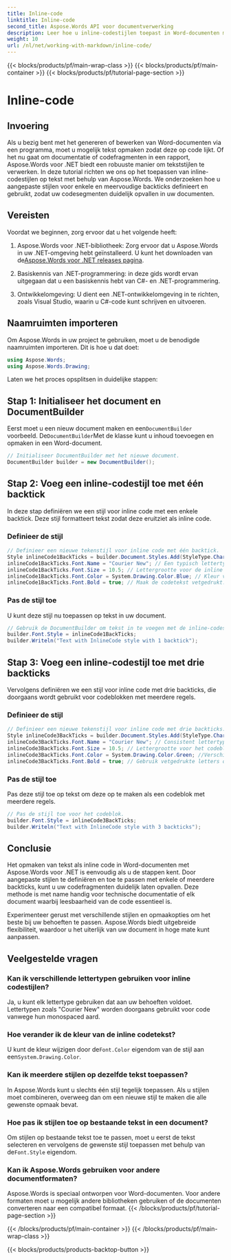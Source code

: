 ```yaml
---
title: Inline-code
linktitle: Inline-code
second_title: Aspose.Words API voor documentverwerking
description: Leer hoe u inline-codestijlen toepast in Word-documenten met Aspose.Words voor .NET. Deze tutorial behandelt enkele en meervoudige backticks voor codeopmaak.
weight: 10
url: /nl/net/working-with-markdown/inline-code/
---
```


{{< blocks/products/pf/main-wrap-class >}}
{{< blocks/products/pf/main-container >}}
{{< blocks/products/pf/tutorial-page-section >}}

# Inline-code

## Invoering

Als u bezig bent met het genereren of bewerken van Word-documenten via een programma, moet u mogelijk tekst opmaken zodat deze op code lijkt. Of het nu gaat om documentatie of codefragmenten in een rapport, Aspose.Words voor .NET biedt een robuuste manier om tekststijlen te verwerken. In deze tutorial richten we ons op het toepassen van inline-codestijlen op tekst met behulp van Aspose.Words. We onderzoeken hoe u aangepaste stijlen voor enkele en meervoudige backticks definieert en gebruikt, zodat uw codesegmenten duidelijk opvallen in uw documenten.

## Vereisten

Voordat we beginnen, zorg ervoor dat u het volgende heeft:

1.  Aspose.Words voor .NET-bibliotheek: Zorg ervoor dat u Aspose.Words in uw .NET-omgeving hebt geïnstalleerd. U kunt het downloaden van de[Aspose.Words voor .NET releases pagina](https://releases.aspose.com/words/net/).

2. Basiskennis van .NET-programmering: in deze gids wordt ervan uitgegaan dat u een basiskennis hebt van C#- en .NET-programmering.

3. Ontwikkelomgeving: U dient een .NET-ontwikkelomgeving in te richten, zoals Visual Studio, waarin u C#-code kunt schrijven en uitvoeren.

## Naamruimten importeren

Om Aspose.Words in uw project te gebruiken, moet u de benodigde naamruimten importeren. Dit is hoe u dat doet:

```csharp
using Aspose.Words;
using Aspose.Words.Drawing;
```

Laten we het proces opsplitsen in duidelijke stappen:

## Stap 1: Initialiseer het document en DocumentBuilder

 Eerst moet u een nieuw document maken en een`DocumentBuilder` voorbeeld. De`DocumentBuilder`Met de klasse kunt u inhoud toevoegen en opmaken in een Word-document.

```csharp
// Initialiseer DocumentBuilder met het nieuwe document.
DocumentBuilder builder = new DocumentBuilder();
```

## Stap 2: Voeg een inline-codestijl toe met één backtick

In deze stap definiëren we een stijl voor inline code met een enkele backtick. Deze stijl formatteert tekst zodat deze eruitziet als inline code.

### Definieer de stijl

```csharp
// Definieer een nieuwe tekenstijl voor inline code met één backtick.
Style inlineCode1BackTicks = builder.Document.Styles.Add(StyleType.Character, "InlineCode");
inlineCode1BackTicks.Font.Name = "Courier New"; // Een typisch lettertype voor code.
inlineCode1BackTicks.Font.Size = 10.5; // Lettergrootte voor de inline code.
inlineCode1BackTicks.Font.Color = System.Drawing.Color.Blue; // Kleur van de codetekst.
inlineCode1BackTicks.Font.Bold = true; // Maak de codetekst vetgedrukt.
```

### Pas de stijl toe

U kunt deze stijl nu toepassen op tekst in uw document.

```csharp
// Gebruik de DocumentBuilder om tekst in te voegen met de inline-codestijl.
builder.Font.Style = inlineCode1BackTicks;
builder.Writeln("Text with InlineCode style with 1 backtick");
```

## Stap 3: Voeg een inline-codestijl toe met drie backticks

Vervolgens definiëren we een stijl voor inline code met drie backticks, die doorgaans wordt gebruikt voor codeblokken met meerdere regels.

### Definieer de stijl

```csharp
// Definieer een nieuwe tekenstijl voor inline code met drie backticks.
Style inlineCode3BackTicks = builder.Document.Styles.Add(StyleType.Character, "InlineCode.3");
inlineCode3BackTicks.Font.Name = "Courier New"; // Consistent lettertype voor code.
inlineCode3BackTicks.Font.Size = 10.5; // Lettergrootte voor het codeblok.
inlineCode3BackTicks.Font.Color = System.Drawing.Color.Green; //Verschillende kleuren voor zichtbaarheid.
inlineCode3BackTicks.Font.Bold = true; // Gebruik vetgedrukte letters om nadruk te leggen.
```

### Pas de stijl toe

Pas deze stijl toe op tekst om deze op te maken als een codeblok met meerdere regels.

```csharp
// Pas de stijl toe voor het codeblok.
builder.Font.Style = inlineCode3BackTicks;
builder.Writeln("Text with InlineCode style with 3 backticks");
```

## Conclusie

Het opmaken van tekst als inline code in Word-documenten met Aspose.Words voor .NET is eenvoudig als u de stappen kent. Door aangepaste stijlen te definiëren en toe te passen met enkele of meerdere backticks, kunt u uw codefragmenten duidelijk laten opvallen. Deze methode is met name handig voor technische documentatie of elk document waarbij leesbaarheid van de code essentieel is.

Experimenteer gerust met verschillende stijlen en opmaakopties om het beste bij uw behoeften te passen. Aspose.Words biedt uitgebreide flexibiliteit, waardoor u het uiterlijk van uw document in hoge mate kunt aanpassen.

## Veelgestelde vragen

### Kan ik verschillende lettertypen gebruiken voor inline codestijlen?
Ja, u kunt elk lettertype gebruiken dat aan uw behoeften voldoet. Lettertypen zoals "Courier New" worden doorgaans gebruikt voor code vanwege hun monospaced aard.

### Hoe verander ik de kleur van de inline codetekst?
 U kunt de kleur wijzigen door de`Font.Color` eigendom van de stijl aan een`System.Drawing.Color`.

### Kan ik meerdere stijlen op dezelfde tekst toepassen?
In Aspose.Words kunt u slechts één stijl tegelijk toepassen. Als u stijlen moet combineren, overweeg dan om een nieuwe stijl te maken die alle gewenste opmaak bevat.

### Hoe pas ik stijlen toe op bestaande tekst in een document?
 Om stijlen op bestaande tekst toe te passen, moet u eerst de tekst selecteren en vervolgens de gewenste stijl toepassen met behulp van de`Font.Style` eigendom.

### Kan ik Aspose.Words gebruiken voor andere documentformaten?
Aspose.Words is speciaal ontworpen voor Word-documenten. Voor andere formaten moet u mogelijk andere bibliotheken gebruiken of de documenten converteren naar een compatibel formaat.
{{< /blocks/products/pf/tutorial-page-section >}}

{{< /blocks/products/pf/main-container >}}
{{< /blocks/products/pf/main-wrap-class >}}

{{< blocks/products/products-backtop-button >}}
